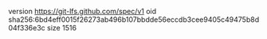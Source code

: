 version https://git-lfs.github.com/spec/v1
oid sha256:6bd4eff0015f26273ab496b107bbdde56eccdb3cee9405c49475b8d04f336e3c
size 1516
